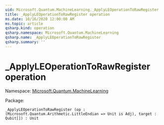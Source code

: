 ```yaml
---
uid: Microsoft.Quantum.MachineLearning._ApplyLEOperationToRawRegister
title: _ApplyLEOperationToRawRegister operation
ms.date: 10/16/2020 12:00:00 AM
ms.topic: article
qsharp.kind: operation
qsharp.namespace: Microsoft.Quantum.MachineLearning
qsharp.name: _ApplyLEOperationToRawRegister
qsharp.summary: ''
---
```


# _ApplyLEOperationToRawRegister operation

Namespace: [Microsoft.Quantum.MachineLearning](xref:Microsoft.Quantum.MachineLearning)

Package: [](https://nuget.org/packages/)




```Q#
_ApplyLEOperationToRawRegister (op : (Microsoft.Quantum.Arithmetic.LittleEndian => Unit is Adj), target : Qubit[]) : Unit
```
